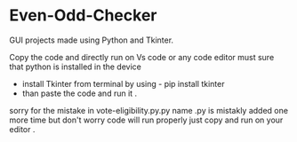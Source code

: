 # Even-Odd-Checker
GUI projects made using Python and Tkinter.

Copy the code and directly run on Vs code or any code editor must sure that python is installed in the device 

* install Tkinter from terminal by using - pip install tkinter
* than paste the code and run it .

 
sorry for the mistake in  vote-eligibility.py.py  name   .py is mistakly added one more time  but don't worry code will run properly  just copy and run on your editor .
